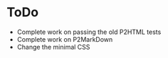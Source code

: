 # ToDo

- Complete work on passing the old P2HTML tests
- Complete work on P2MarkDown
- Change the minimal CSS